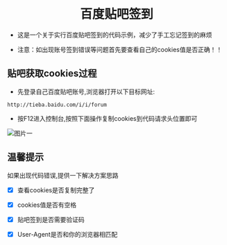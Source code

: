 <h1 align="center">百度贴吧签到</h1>

- 这是一个关于实行百度贴吧签到的代码示例，减少了手工忘记签到的麻烦

- 注意：如出现账号签到错误等问题首先要查看自己的cookies值是否正确！！

## 贴吧获取cookies过程

- 先登录自己百度贴吧账号,浏览器打开以下目标网址:
```
http://tieba.baidu.com/i/i/forum
```

- 按F12进入控制台,按照下面操作复制cookies到代码请求头位置即可

![图片一](https://img02.sogoucdn.com/app/a/100520146/d613c3c715e885a9eca0e953861a9a1c)

## 温馨提示

如果出现代码错误,提供一下解决方案思路

- [x] 查看cookies是否复制完整了

- [x] cookies值是否有空格

- [x] 贴吧签到是否需要验证码

- [x] User-Agent是否和你的浏览器相匹配